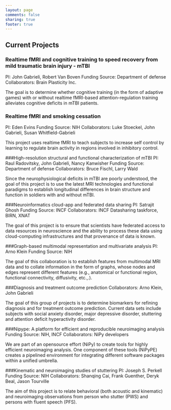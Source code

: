 ```yaml
---
layout: page
comments: false
sharing: true
footer: true
---
```

## Current Projects

### Realtime fMRI and cognitive training to speed recovery from mild traumatic brain injury - mTBI

PI: John Gabrieli, Robert Van Boven
Funding Source: Department of defense
Collaborators: Brain Plasticity Inc.

The goal is to determine whether cognitive training (in the form of adaptive
games) with or without realtime fMRI-based attention-regulation training
alleviates cognitive deficits in mTBI patients.

### Realtime fMRI and smoking cessation

PI: Eden Evins
Funding Source: NIH
Collaborators: Luke Stoeckel, John Gabrieli, Susan Whitfield-Gabrieli

This project uses realtime fMRI to teach subjects to increase self control by
learning to regulate brain activity in regions involved in inhibitory control.

###High-resolution structural and functional characterization of mTBI
PI: Raul Radovitsky, John Gabrieli, Nancy Kanwisher
Funding Source: Department of defense
Collaborators: Bruce Fischl, Larry Wald

Since the neurophysiological deficits in mTBI are poorly understood, the goal of
this project is to use the latest MRI technologies and functional paradigms to
establish longitudinal differences in brain structure and function in soldiers
with and without mTBI.

###Neuroinformatics cloud-app and federated data sharing
PI: Satrajit Ghosh
Funding Source: INCF
Collaborators: INCF Datasharing taskforce, BIRN, XNAT

The goal of this project is to ensure that scientists have federated access to
data resources in neuroscience and the ability to process these data using
cloud-computing infrastructures and that provenance of data is known.

###Graph-based multimodal representation and multivariate analysis
PI: Arno Klein
Funding Source: NIH

The goal of this collaboration is to establish features from multimodal MRI data
and to collate information in the form of graphs, whose nodes and edges
represent different features (e.g., anatomical or functional region, functional
connectivity, diffusivity, etc.,.).

###Diagnosis and treatment outcome prediction
Collaborators: Arno Klein, John Gabrieli

The goal of this group of projects is to determine biomarkers for refining
diagnosis and for treatment outcome prediction. Current data sets include
subjects with social anxiety disorder, major depressive disorder, stuttering and
attention deficit hyperactivity disorder.

###Nipype: A platform for efficient and reproducible neuroimaging analysis
Funding Source: NIH, INCF
Collaborators: NiPy developers

We are part of an opensource effort (NiPy) to create tools for highly efficient
neuroimaging analysis. One component of these tools (NiPyPE) creates a pipelined
environment for integrating different software packages within a unified
umbrella.

###Kinematic and neuroimaging studies of stuttering
PI: Joseph S. Perkell
Funding Source: NIH
Collaborators: Shanqing Cai, Frank Guenther, Deryk Beal, Jason Tourville

The aim of this project is to relate behavioral (both acoustic and kinematic)
and neuroimaging observations from person who stutter (PWS) and persons with
fluent speech (PFS).